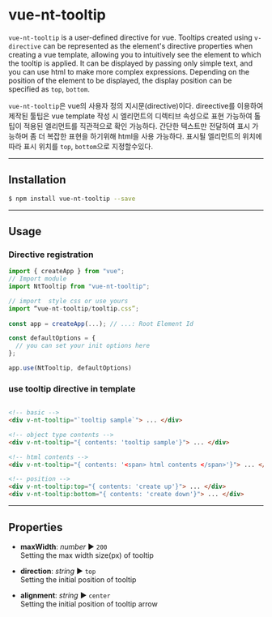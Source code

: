vue-nt-tooltip
==============

  `vue-nt-tooltip` is a user-defined directive for vue. Tooltips created using `v-directive` can be represented as the element's directive properties when creating a vue template, allowing you to intuitively see the element to which the tooltip is applied. It can be displayed by passing only simple text, and you can use html to make more complex expressions. Depending on the position of the element to be displayed, the display position can be specified as `top`, `bottom`.

  `vue-nt-tooltip`은 vue의 사용자 정의 지시문(directive)이다. direective를 이용하여 제작된 툴팁은 vue template 작성 시 엘리먼트의 디렉티브 속성으로 표현 가능하여 톨팁이 적용된 엘리먼트를 직관적으로 확인 가능하다. 간단한 텍스트만 전달하여 표시 가능하며 좀 더 복잡한 표현을 하기위해 html을 사용 가능하다. 표시될 엘리먼트의 위치에 따라 표시 위치를 `top`, `bottom`으로 지정할수있다.

---
## Installation

```sh
$ npm install vue-nt-tooltip --save
```
---

## Usage

### Directive registration

```javascript
import { createApp } from "vue";
// Import module
import NtTooltip from "vue-nt-tooltip";

// import  style css or use yours
import “vue-nt-tooltip/tooltip.css”;
 
const app = createApp(...); // ...: Root Element Id

const defaultOptions = {
  // you can set your init options here
};

app.use(NtTooltip, defaultOptions)
```
### use tooltip directive in template

```html

<!-- basic --> 
<div v-nt-tooltip="`tooltip sample`"> ... </div>

<!-- object type contents -->
<div v-nt-tooltip="{ contents: 'tooltip sample'}"> ... </div>

<!-- html contents --> 
<div v-nt-tooltip="{ contents: '<span> html contents </span>'}"> ... </div>

<!-- position -->
<div v-nt-tooltip:top="{ contents: 'create up'}"> ... </div>
<div v-nt-tooltip:bottom="{ contents: 'create down'}"> ... </div>

```
---
## Properties

* **maxWidth**: _number_ ▶︎ `200`   
Setting the max width size(px) of tooltip

* **direction**: _string_ ▶︎ `top`   
Setting the initial position of tooltip

* **alignment**: _string_ ▶︎ `center`   
Setting the initial position of tooltip arrow
